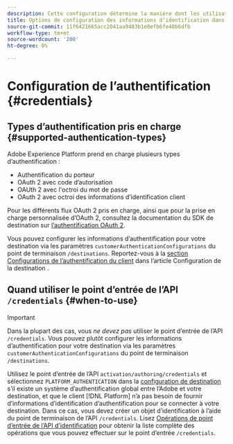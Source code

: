 ```yaml
---
description: Cette configuration détermine la manière dont les utilisateurs de Adobe Experience Platform s’authentifient auprès de votre point de terminaison de destination pour activer les données.
title: Options de configuration des informations d’identification dans le SDK de destination
source-git-commit: 11f6421665acc2041aa9483b1e0efb6fe48b6dfb
workflow-type: tm+mt
source-wordcount: '200'
ht-degree: 0%

---
```


# Configuration de l’authentification {#credentials}

## Types d’authentification pris en charge {#supported-authentication-types}

Adobe Experience Platform prend en charge plusieurs types d’authentification :

* Authentification du porteur
* OAuth 2 avec code d’autorisation
* OAUth 2 avec l&#39;octroi du mot de passe
* OAuth 2 avec octroi des informations d’identification client

Pour les différents flux OAuth 2 pris en charge, ainsi que pour la prise en charge personnalisée d’OAuth 2, consultez la documentation du SDK de destination sur [l’authentification OAuth 2](./oauth2-authentication.md).

Vous pouvez configurer les informations d’authentification pour votre destination via les paramètres `customerAuthenticationConfigurations` du point de terminaison `/destinations`. Reportez-vous à la [section Configurations de l’authentification du client](./destination-configuration.md#customer-authentication-configurations) dans l’article Configuration de la destination .

## Quand utiliser le point d’entrée de l’API `/credentials` {#when-to-use}

>[!IMPORTANT]
>
>Dans la plupart des cas, vous *ne devez pas* utiliser le point d’entrée de l’API `/credentials`. Vous pouvez plutôt configurer les informations d’authentification pour votre destination via les paramètres `customerAuthenticationConfigurations` du point de terminaison `/destinations`.

Utilisez le point d’entrée de l’API `activation/authoring/credentials` et sélectionnez `PLATFORM_AUTHENTICATION` dans la [configuration de destination](./destination-configuration.md#destination-delivery) s’il existe un système d’authentification global entre l’Adobe et votre destination, et que le client [!DNL Platform] n’a pas besoin de fournir d’informations d’identification d’authentification pour se connecter à votre destination. Dans ce cas, vous devez créer un objet d’identification à l’aide du point de terminaison de l’API `/credentials`. Lisez [Opérations de point d’entrée de l’API d’identification](./credentials-configuration-api.md) pour obtenir la liste complète des opérations que vous pouvez effectuer sur le point d’entrée `/credentials`.